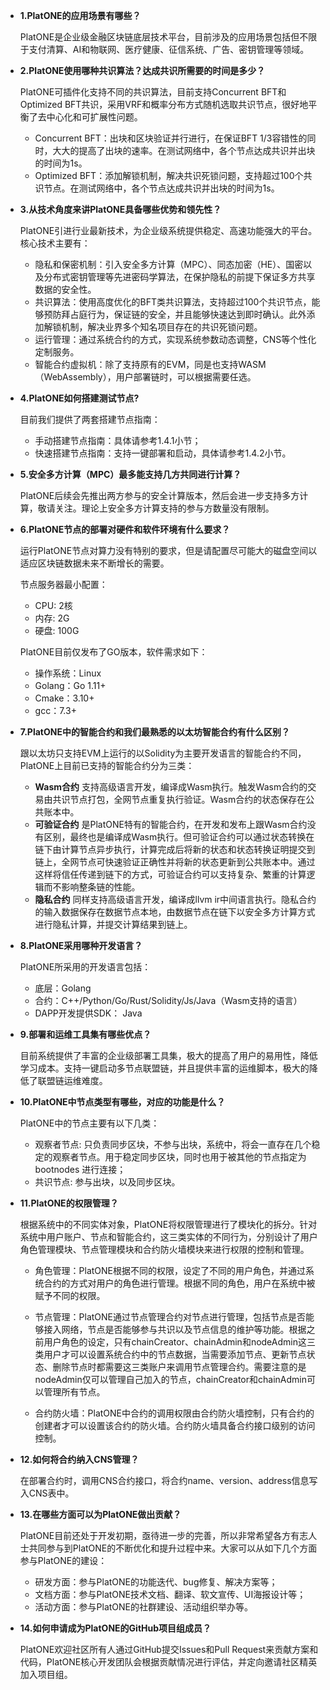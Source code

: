 * **1.PlatONE的应用场景有哪些？**
    
    PlatONE是企业级金融区块链底层技术平台，目前涉及的应用场景包括但不限于支付清算、AI和物联网、医疗健康、征信系统、广告、密钥管理等领域。

* **2.PlatONE使用哪种共识算法？达成共识所需要的时间是多少？**
    
    PlatONE可插件化支持不同的共识算法，目前支持Concurrent BFT和Optimized BFT共识，采用VRF和概率分布方式随机选取共识节点，很好地平衡了去中心化和可扩展性问题。

    + Concurrent BFT：出块和区块验证并行进行，在保证BFT 1/3容错性的同时，大大的提高了出块的速率。在测试网络中，各个节点达成共识并出块的时间为1s。
    + Optimized BFT：添加解锁机制，解决共识死锁问题，支持超过100个共识节点。在测试网络中，各个节点达成共识并出块的时间为1s。

* **3.从技术角度来讲PlatONE具备哪些优势和领先性？**

    PlatONE引进行业最新技术，为企业级系统提供稳定、高速功能强大的平台。核心技术主要有：

    + 隐私和保密机制：引入安全多方计算（MPC）、同态加密（HE）、国密以及分布式密钥管理等先进密码学算法，在保护隐私的前提下保证多方共享数据的安全性。
    + 共识算法：使用高度优化的BFT类共识算法，支持超过100个共识节点，能够预防拜占庭行为，保证链的安全，并且能够快速达到即时确认。此外添加解锁机制，解决业界多个知名项目存在的共识死锁问题。
    + 运行管理：通过系统合约的方式，实现系统参数动态调整，CNS等个性化定制服务。
    + 智能合约虚拟机：除了支持原有的EVM，同是也支持WASM（WebAssembly），用户部署链时，可以根据需要任选。

* **4.PlatONE如何搭建测试节点?**
    
    目前我们提供了两套搭建节点指南：
    + 手动搭建节点指南：具体请参考1.4.1小节；
    + 快速搭建节点指南：支持一键部署和启动，具体请参考1.4.2小节。

* **5.安全多方计算（MPC）最多能支持几方共同进行计算？**
    
    PlatONE后续会先推出两方参与的安全计算版本，然后会进一步支持多方计算，敬请关注。理论上安全多方计算支持的参与方数量没有限制。

* **6.PlatONE节点的部署对硬件和软件环境有什么要求？**

    运行PlatONE节点对算力没有特别的要求，但是请配置尽可能大的磁盘空间以适应区块链数据未来不断增长的需要。
    
    节点服务器最小配置：

    + CPU: 2核
    + 内存: 2G
    + 硬盘: 100G

    PlatONE目前仅发布了GO版本，软件需求如下：

    + 操作系统：Linux
    + Golang：Go 1.11+
    + Cmake：3.10+
    + gcc：7.3+

* **7.PlatONE中的智能合约和我们最熟悉的以太坊智能合约有什么区别？**
    
    跟以太坊只支持EVM上运行的以Solidity为主要开发语言的智能合约不同，PlatONE上目前已支持的智能合约分为三类：

    + **Wasm合约** 支持高级语言开发，编译成Wasm执行。触发Wasm合约的交易由共识节点打包，全网节点重复执行验证。Wasm合约的状态保存在公共账本中。
    + **可验证合约** 是PlatONE特有的智能合约，在开发和发布上跟Wasm合约没有区别，最终也是编译成Wasm执行。但可验证合约可以通过状态转换在链下由计算节点异步执行，计算完成后将新的状态和状态转换证明提交到链上，全网节点可快速验证正确性并将新的状态更新到公共账本中。通过这样将信任传递到链下的方式，可验证合约可以支持复杂、繁重的计算逻辑而不影响整条链的性能。
    + **隐私合约** 同样支持高级语言开发，编译成llvm ir中间语言执行。隐私合约的输入数据保存在数据节点本地，由数据节点在链下以安全多方计算方式进行隐私计算，并提交计算结果到链上。

* **8.PlatONE采用哪种开发语言？**

    PlatONE所采用的开发语言包括：

    + 底层：Golang
    + 合约：C++/Python/Go/Rust/Solidity/Js/Java（Wasm支持的语言）
    + DAPP开发提供SDK： Java

* **9.部署和运维工具集有哪些优点？**

    目前系统提供了丰富的企业级部署工具集，极大的提高了用户的易用性，降低学习成本。支持一键启动多节点联盟链，并且提供丰富的运维脚本，极大的降低了联盟链运维难度。

* **10.PlatONE中节点类型有哪些，对应的功能是什么？**

    PlatONE中的节点主要有以下几类：

    + 观察者节点: 只负责同步区块，不参与出块，系统中，将会一直存在几个稳定的观察者节点。用于稳定同步区块，同时也用于被其他的节点指定为bootnodes 进行连接；
    + 共识节点: 参与出块，以及同步区块。

* **11.PlatONE的权限管理？**

    根据系统中的不同实体对象，PlatONE将权限管理进行了模块化的拆分。针对系统中用户账户、节点和智能合约，这三类实体的不同行为，分别设计了用户角色管理模块、节点管理模块和合约防火墙模块来进行权限的控制和管理。

    + 角色管理：PlatONE根据不同的权限，设定了不同的用户角色，并通过系统合约的方式对用户的角色进行管理。根据不同的角色，用户在系统中被赋予不同的权限。

    + 节点管理：PlatONE通过节点管理合约对节点进行管理，包括节点是否能够接入网络，节点是否能够参与共识以及节点信息的维护等功能。根据之前用户角色的设定，只有chainCreator、chainAdmin和nodeAdmin这三类用户才可以设置系统合约中的节点数据，当需要添加节点、更新节点状态、删除节点时都需要这三类账户来调用节点管理合约。需要注意的是nodeAdmin仅可以管理自己加入的节点，chainCreator和chainAdmin可以管理所有节点。

    + 合约防火墙：PlatONE中合约的调用权限由合约防火墙控制，只有合约的创建者才可以设置该合约的防火墙。合约防火墙具备合约接口级别的访问控制。

* **12.如何将合约纳入CNS管理？**

    在部署合约时，调用CNS合约接口，将合约name、version、address信息写入CNS表中。

* **13.在哪些方面可以为PlatONE做出贡献？**

    PlatONE目前还处于开发初期，亟待进一步的完善，所以非常希望各方有志人士共同参与到PlatONE的不断优化和提升过程中来。大家可以从如下几个方面参与PlatONE的建设：

    + 研发方面：参与PlatONE的功能迭代、bug修复、解决方案等；
    + 文档方面：参与PlatONE技术文档、翻译、软文宣传、UI海报设计等；
    + 活动方面：参与PlatONE的社群建设、活动组织举办等。

* **14.如何申请成为PlatONE的GitHub项目组成员？**

    PlatONE欢迎社区所有人通过GitHub提交Issues和Pull Request来贡献方案和代码，PlatONE核心开发团队会根据贡献情况进行评估，并定向邀请社区精英加入项目组。